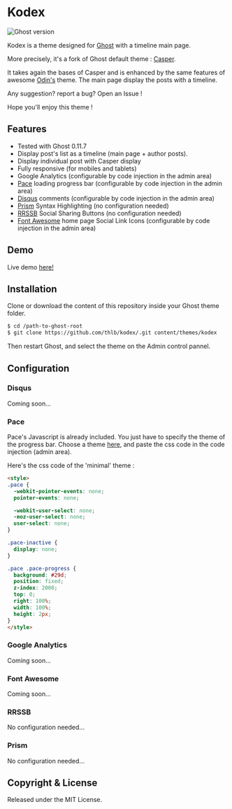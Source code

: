 # Kodex

![Ghost version](https://img.shields.io/badge/Ghost-0.11.x-brightgreen.svg?style=flat-square)

Kodex is a theme designed for [Ghost](https://github.com/TryGhost) with a timeline main page.

More precisely, it's a fork of Ghost default theme : [Casper](https://github.com/TryGhost/Casper).

It takes again the bases of Casper and is enhanced by the same features of awesome [Odin's](https://github.com/h4t0n/odin) theme. The main page display the posts with a timeline.

Any suggestion? report a bug? Open an Issue !

Hope you'll enjoy this theme !

## Features
* Tested with Ghost 0.11.7
* Display post's list as a timeline (main page + author posts).
* Display individual post with Casper display
* Fully responsive (for mobiles and tablets)
* Google Analytics (configurable by code injection in the admin area)
* [Pace](http://github.hubspot.com/pace/docs/welcome/) loading progress bar (configurable by code injection in the admin area)
* [Disqus](https://disqus.com) comments (configurable by code injection in the admin area)
* [Prism](http://prismjs.com/) Syntax Highlighting (no configuration needed)
* [RRSSB](https://github.com/kni-labs/rrssb) Social Sharing Buttons (no configuration needed)
* [Font Awesome](http://fontawesome.io) home page Social Link Icons (configurable by code injection in the admin area)

## Demo
Live demo [here!](https://kodex.while-true.io) 

## Installation
Clone or download the content of this repository inside your Ghost theme folder.

```bash
$ cd /path-to-ghost-root
$ git clone https://github.com/thlb/kodex/.git content/themes/kodex
```

Then restart Ghost, and select the theme on the Admin control pannel.

## Configuration

### Disqus
Coming soon...

### Pace

Pace's Javascript is already included. You just have to specify the theme of the progress bar.
Choose a theme [here](http://github.hubspot.com/pace/docs/welcome/), and paste the css code in the code injection (admin area).

Here's the css code of the 'minimal' theme :

```html
<style>
.pace {
  -webkit-pointer-events: none;
  pointer-events: none;

  -webkit-user-select: none;
  -moz-user-select: none;
  user-select: none;
}

.pace-inactive {
  display: none;
}

.pace .pace-progress {
  background: #29d;
  position: fixed;
  z-index: 2000;
  top: 0;
  right: 100%;
  width: 100%;
  height: 2px;
}
</style>
```

### Google Analytics
Coming soon...

### Font Awesome
Coming soon...

### RRSSB
No configuration needed...

### Prism
No configuration needed...

## Copyright & License

Released under the MIT License.  

